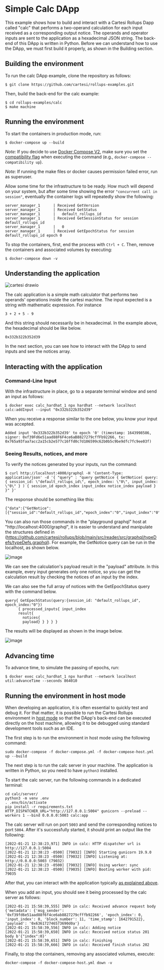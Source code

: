 # Simple Calc DApp

This example shows how to build and interact with a Cartesi Rollups Dapp called "calc" that performs a two-operand calculation for each input received as a corresponding output notice. The operands and operator inputs are sent to the application as a hexadecimal JSON string. The back-end of this DApp is written in Python. Before we can understand how to use the DApp, we must first build it properly, as shown in the Building section.

## Building the environment

To run the calc DApp example, clone the repository as follows:

```shell
$ git clone https://github.com/cartesi/rollups-examples.git
```

Then, build the back-end for the calc example:

```shell
$ cd rollups-examples/calc
$ make machine
```

## Running the environment

To start the containers in production mode, run:

```shell
$ docker-compose up --build
```

_Note:_ If you decide to use [Docker Compose V2](https://docs.docker.com/compose/cli-command/), make sure you set the [compatibility flag](https://docs.docker.com/compose/cli-command-compatibility/) when executing the command (e.g., `docker-compose --compatibility up`).

_Note:_ If running the make files or docker causes permission failed error, run as superuser.

Allow some time for the infrastructure to be ready.
How much will depend on your system, but after some time showing the error `"concurrent call in session"`, eventually the container logs will repeatedly show the following:

```shell
server_manager_1      | Received GetVersion
server_manager_1      | Received GetStatus
server_manager_1      |   default_rollups_id
server_manager_1      | Received GetSessionStatus for session default_rollups_id
server_manager_1      |   0
server_manager_1      | Received GetEpochStatus for session default_rollups_id epoch 0
```

To stop the containers, first, end the process with `Ctrl + C`.
Then, remove the containers and associated volumes by executing:

```shell
$ docker-compose down -v
```
## Understanding the application

![cartesi drawio](https://user-images.githubusercontent.com/4421825/152856411-85dfdecc-97f6-4269-b9f2-004fc3aae7bb.png)


The calc application is a simple math calculator that performs two operands' operations inside the cartesi machine. The input expected is a string with mathematic expression. For instance
```
3 + 2 + 5 - 9
```
And this string should necessarily be in hexadecimal. In the example above, the hexadecimal should be like below. 
```
0x332b322b352d39
```

In the next section, you can see how to interact with the DApp to send inputs and see the notices array.

## Interacting with the application

### Command-Line Input

With the infrastructure in place, go to a separate terminal window and send an input as follows:

```shell
$ docker exec calc_hardhat_1 npx hardhat --network localhost calc:addInput --input "0x332b322b352d39"
```

When you receive a response similar to the one below, you know your input was accepted.

```shell
Added input '0x332b322b352d39' to epoch '0' (timestamp: 1643998586, signer: 0xf39Fd6e51aad88F6F4ce6aB8827279cffFb92266, tx: 0x765a93faa7acc2a15cb2e577c16ffd0c7d106599c62b0b5c9be9dfc7fc9ee03f)
```
### Seeing Results, notices, and more

To verify the notices generated by your inputs, run the command:

```shell
$ curl http://localhost:4000/graphql -H 'Content-Type: application/json' -d '{ "query" : "query getNotice { GetNotice( query: { session_id: \"default_rollups_id\", epoch_index: \"0\", input_index: \"0\" } ) { session_id epoch_index input_index notice_index payload } }" }'
```

The response should be something like this:

```shell
{"data":{"GetNotice":[{"session_id":"default_rollups_id","epoch_index":"0","input_index":"0","notice_index":"0","payload":"63617274657369da"}]}}
```
You can also run those commands in the "playground graphql" host at "http://localhost:4000/graphql", it is easier to understand and manipulate the structures defined in (https://github.com/cartesi/rollups/blob/main/src/reader/src/graphql/typeDefs/typeDefs.graphql). For example, the GetNotice query can be run in the localhost, as shown below.

![image](https://user-images.githubusercontent.com/4421825/152856704-c0c33c13-f695-4d43-bec3-9b6e6cfb9d07.png)


We can see the calculation's payload result in the "payload" attribute. In this example, every input generates only one notice, so you can get the calculation result by checking the notices of an input by the index.

We can also see the full array of notices with the GetEpochStatus query with the command below.

```shell
query{ GetEpochStatus(query:{session_id: "default_rollups_id", epoch_index:"0"})
      { processed_inputs{ input_index 
      result{
        notices{
        payload} } } } }
```

The results will be displayed as shown in the image below.

![image](https://user-images.githubusercontent.com/4421825/152856017-ac301f70-0dd6-42f2-af55-1312ce17ddd8.png)


## Advancing time

To advance time, to simulate the passing of epochs, run:

```shell
$ docker exec calc_hardhat_1 npx hardhat --network localhost util:advanceTime --seconds 864010
```

## Running the environment in host mode

When developing an application, it is often essential to quickly test and debug it. For that matter, it is possible to run the Cartesi Rollups environment in [host mode](../README.md#host-mode) so that the DApp's back-end can be executed directly on the host machine, allowing it to be debugged using standard development tools such as an IDE.

The first step is to run the environment in host mode using the following command:

```shell
sudo docker-compose -f docker-compose.yml -f docker-compose-host.yml up --build
```

The next step is to run the calc server in your machine. The application is written in Python, so you need to have `python3` installed.

To start the calc server, run the following commands in a dedicated terminal:

```shell
cd calc/server/
python3 -m venv .env
. .env/bin/activate
pip install -r requirements.txt
HTTP_DISPATCHER_URL="http://127.0.0.1:5004" gunicorn --preload --workers 1 --bind 0.0.0.0:5003 calc:app
```

The calc server will run on port `5003` and send the corresponding notices to port `5004`. After it's successfully started, it should print an output like the following:

```
[2022-01-21 12:38:23,971] INFO in calc: HTTP dispatcher url is http://127.0.0.1:5004
[2022-01-21 12:38:23 -0500] [79032] [INFO] Starting gunicorn 19.9.0
[2022-01-21 12:38:23 -0500] [79032] [INFO] Listening at: http://0.0.0.0:5003 (79032)
[2022-01-21 12:38:23 -0500] [79032] [INFO] Using worker: sync
[2022-01-21 12:38:23 -0500] [79035] [INFO] Booting worker with pid: 79035
```

After that, you can interact with the application typically [as explained above](#interacting-with-the-application).

When you add an input, you should see it being processed by the calc server as follows:

```shell
[2022-01-21 15:58:39,555] INFO in calc: Received advance request body {'metadata': {'msg_sender': '0xf39fd6e51aad88f6f4ce6ab8827279cfffb92266', 'epoch_index': 0, 'input_index': 0, 'block_number': 11, 'time_stamp': 1642791522}, 'payload': '0x636172746573690d0a'}
[2022-01-21 15:58:39,556] INFO in calc: Adding notice
[2022-01-21 15:58:39,650] INFO in calc: Received notice status 201 body b'{"index":0}'
[2022-01-21 15:58:39,651] INFO in calc: Finishing
[2022-01-21 15:58:39,666] INFO in calc: Received finish status 202
```

Finally, to stop the containers, removing any associated volumes, execute:

```shell
docker-compose -f docker-compose-host.yml down -v
```
